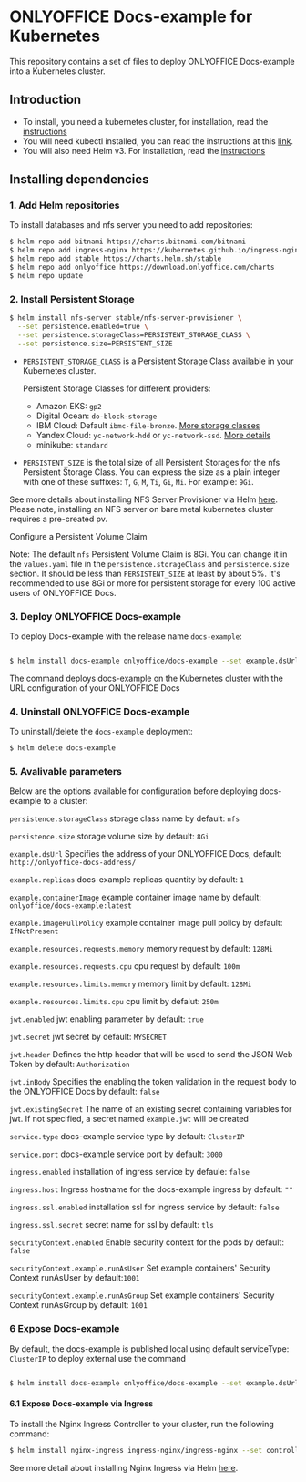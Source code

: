 # ONLYOFFICE Docs-example for Kubernetes

This repository contains a set of files to deploy ONLYOFFICE Docs-example into a Kubernetes cluster.

## Introduction

- To install, you need a kubernetes cluster, for installation, read the [instructions](https://kubernetes.io/docs/setup/) 
- You will need kubectl installed, you can read the instructions at this [link](https://kubernetes.io/docs/tasks/tools/).
- You will also need Helm v3. For installation, read the [instructions](https://helm.sh/docs/intro/install/)

## Installing dependencies  

### 1. Add Helm repositories

To install databases and nfs server you need to add repositories:

```bash
$ helm repo add bitnami https://charts.bitnami.com/bitnami
$ helm repo add ingress-nginx https://kubernetes.github.io/ingress-nginx
$ helm repo add stable https://charts.helm.sh/stable
$ helm repo add onlyoffice https://download.onlyoffice.com/charts
$ helm repo update
```
### 2. Install Persistent Storage

```bash
$ helm install nfs-server stable/nfs-server-provisioner \
  --set persistence.enabled=true \
  --set persistence.storageClass=PERSISTENT_STORAGE_CLASS \
  --set persistence.size=PERSISTENT_SIZE
```

- `PERSISTENT_STORAGE_CLASS` is a Persistent Storage Class available in your Kubernetes cluster.

  Persistent Storage Classes for different providers:
  - Amazon EKS: `gp2`
  - Digital Ocean: `do-block-storage`
  - IBM Cloud: Default `ibmc-file-bronze`. [More storage classes](https://cloud.ibm.com/docs/containers?topic=containers-file_storage)
  - Yandex Cloud: `yc-network-hdd` or `yc-network-ssd`. [More details](https://cloud.yandex.ru/docs/managed-kubernetes/operations/volumes/manage-storage-class)
  - minikube: `standard`

- `PERSISTENT_SIZE` is the total size of all Persistent Storages for the nfs Persistent Storage Class. You can express the size as a plain integer with one of these suffixes: `T`, `G`, `M`, `Ti`, `Gi`, `Mi`. For example: `9Gi`.

See more details about installing NFS Server Provisioner via Helm [here](https://github.com/helm/charts/tree/master/stable/nfs-server-provisioner#nfs-server-provisioner).
Please note, installing an NFS server on bare metal kubernetes cluster requires a pre-created pv.

Configure a Persistent Volume Claim

Note: The default `nfs` Persistent Volume Claim is 8Gi. You can change it in the `values.yaml` file in the `persistence.storageClass` and `persistence.size` section. It should be less than `PERSISTENT_SIZE` at least by about 5%. It's recommended to use 8Gi or more for persistent storage for every 100 active users of ONLYOFFICE Docs.

### 3. Deploy ONLYOFFICE Docs-example

To deploy Docs-example with the release name `docs-example`:

```bash

$ helm install docs-example onlyoffice/docs-example --set example.dsUrl=http://<ip>/
```

The command deploys docs-example on the Kubernetes cluster with the URL configuration of your ONLYOFFICE Docs

### 4. Uninstall ONLYOFFICE Docs-example

To uninstall/delete the `docs-example` deployment:

```bash
$ helm delete docs-example

```

### 5. Avalivable parameters

Below are the options available for configuration before deploying docs-example to a cluster: 

`persistence.storageClass` storage class name by default: `nfs`

`persistence.size` storage volume size by default: `8Gi`

`example.dsUrl` Specifies the address of your ONLYOFFICE Docs, default: `http://onlyoffice-docs-address/`

`example.replicas` docs-example replicas quantity by default: `1`

`example.containerImage` example container image name by default: `onlyoffice/docs-example:latest`

`example.imagePullPolicy` example container image pull policy by default: `IfNotPresent`

`example.resources.requests.memory` memory request by default: `128Mi`

`example.resources.requests.cpu` cpu request by default: `100m`

`example.resources.limits.memory` memory limit by default: `128Mi`

`example.resources.limits.cpu` cpu limit by defalut: `250m`

`jwt.enabled` jwt enabling parameter by default: `true`

`jwt.secret` jwt secret by default: `MYSECRET`

`jwt.header` Defines the http header that will be used to send the JSON Web Token by default: `Authorization`

`jwt.inBody` Specifies the enabling the token validation in the request body to the ONLYOFFICE Docs by default: `false` 

`jwt.existingSecret` The name of an existing secret containing variables for jwt. If not specified, a secret named `example.jwt` will be created

`service.type` docs-example service type by default: `ClusterIP`

`service.port` docs-example service port by default: `3000`

`ingress.enabled` installation of ingress service by defaule: `false`

`ingress.host` Ingress hostname for the docs-example ingress by default: `""`

`ingress.ssl.enabled` installation ssl for ingress service by default: `false`

`ingress.ssl.secret` secret name for ssl by default: `tls`

`securityContext.enabled` Enable security context for the pods by default: `false`

`securityContext.example.runAsUser` Set example containers' Security Context runAsUser by default:`1001`

`securityContext.example.runAsGroup` Set example containers' Security Context runAsGroup by default: `1001`

### 6 Expose Docs-example

By default, the docs-example is published local using default serviceType: `ClusterIP` to deploy external use the command 

```bash

$ helm install docs-example onlyoffice/docs-example --set example.dsUrl=http://<ip>/ --set service.type=LoadBalancer
```

#### 6.1 Expose Docs-example via Ingress

To install the Nginx Ingress Controller to your cluster, run the following command:

```bash
$ helm install nginx-ingress ingress-nginx/ingress-nginx --set controller.publishService.enabled=true,controller.replicaCount=2
```

See more detail about installing Nginx Ingress via Helm [here](https://github.com/kubernetes/ingress-nginx/tree/master/charts/ingress-nginx).
